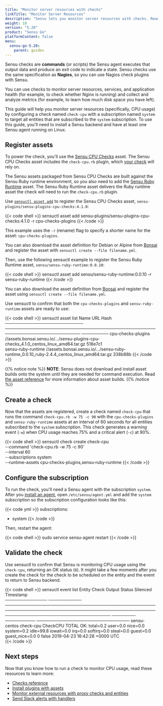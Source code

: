 ```yaml
---
title: "Monitor server resources with checks"
linkTitle: "Monitor Server Resources"
description: "Sensu lets you monitor server resources with checks. Read this guide to learn about Sensu checks and how to use checks to monitor a service."
weight: 10
version: "5.20"
product: "Sensu Go"
platformContent: false
menu:
  sensu-go-5.20:
    parent: guides
---
```


Sensu checks are **commands** (or scripts) the Sensu agent executes that output data and produce an exit code to indicate a state.
Sensu checks use the same specification as **Nagios**, so you can use Nagios check plugins with Sensu.

You can use checks to monitor server resources, services, and application health (for example, to check whether Nginx is running) and collect and analyze metrics (for example, to learn how much disk space you have left).

This guide will help you monitor server resources (specifically, CPU usage) by configuring a check named `check-cpu` with a subscription named `system` to target all entities that are subscribed to the `system` subscription.
To use this guide, you'll need to install a Sensu backend and have at least one Sensu agent running on Linux.

## Register assets

To power the check, you'll use the [Sensu CPU Checks][1] asset.
The Sensu CPU Checks asset includes the `check-cpu.rb` plugin, which [your check][10] will rely on.

The Sensu assets packaged from Sensu CPU Checks are built against the Sensu Ruby runtime environment, so you also need to add the [Sensu Ruby Runtime][7] asset.
The Sensu Ruby Runtime asset delivers the Ruby runtime asset the check will need to run the `check-cpu.rb` plugin.

Use [`sensuctl asset add`][9] to register the Sensu CPU Checks asset, `sensu-plugins/sensu-plugins-cpu-checks:4.1.0`:

{{< code shell >}}
sensuctl asset add sensu-plugins/sensu-plugins-cpu-checks:4.1.0 -r cpu-checks-plugins
{{< /code >}}

This example uses the `-r` (rename) flag to specify a shorter name for the asset: `cpu-checks-plugins`.

You can also download the asset definition for Debian or Alpine from [Bonsai][1] and register the asset with `sensuctl create --file filename.yml`.

Then, use the following sensuctl example to register the Sensu Ruby Runtime asset, `sensu/sensu-ruby-runtime:0.0.10`:

{{< code shell >}}
sensuctl asset add sensu/sensu-ruby-runtime:0.0.10 -r sensu-ruby-runtime
{{< /code >}}

You can also download the asset definition from [Bonsai][7] and register the asset using `sensuctl create --file filename.yml`.

Use sensuctl to confirm that both the `cpu-checks-plugins` and `sensu-ruby-runtime` assets are ready to use:

{{< code shell >}}
sensuctl asset list
          Name                                                URL                                       Hash    
────────────────────────── ─────────────────────────────────────────────────────────────────────────── ───────── 
 cpu-checks-plugins   //assets.bonsai.sensu.io/.../sensu-plugins-cpu-checks_4.1.0_centos_linux_amd64.tar.gz          518e7c1  
 sensu-ruby-runtime         //assets.bonsai.sensu.io/.../sensu-ruby-runtime_0.0.10_ruby-2.4.4_centos_linux_amd64.tar.gz     338b88b 
{{< /code >}}

{{% notice note %}}
**NOTE**: Sensu does not download and install asset builds onto the system until they are needed for command execution.
Read [the asset reference](../../reference/assets#asset-builds) for more information about asset builds.
{{% /notice %}}

## Create a check

Now that the assets are registered, create a check named `check-cpu` that runs the command `check-cpu.rb -w 75 -c 90` with the `cpu-checks-plugins` and `sensu-ruby-runtime` assets at an interval of 60 seconds for all entities subscribed to the `system` subscription.
This check generates a warning event (`-w`) when CPU usage reaches 75% and a critical alert (`-c`) at 90%.

{{< code shell >}}
sensuctl check create check-cpu \
--command 'check-cpu.rb -w 75 -c 90' \
--interval 60 \
--subscriptions system \
--runtime-assets cpu-checks-plugins,sensu-ruby-runtime
{{< /code >}}

## Configure the subscription

To run the check, you'll need a Sensu agent with the subscription `system`.
After you [install an agent][4], open `/etc/sensu/agent.yml` and add the `system` subscription so the subscription configuration looks like this:

{{< code yml >}}
subscriptions:
  - system
{{< /code >}}

Then, restart the agent:

{{< code shell >}}
sudo service sensu-agent restart
{{< /code >}}

## Validate the check

Use sensuctl to confirm that Sensu is monitoring CPU usage using the `check-cpu`, returning an OK status (`0`).
It might take a few moments after you create the check for the check to be scheduled on the entity and the event to return to Sensu backend.

{{< code shell >}}
sensuctl event list
    Entity        Check                                                                    Output                                                                   Status   Silenced             Timestamp            
────────────── ─────────── ─────────────────────────────────────────────────────────────────────────────────────────────────────────────────────────────────────── ──────── ────────── ─────────────────────────────── 
 sensu-centos   check-cpu   CheckCPU TOTAL OK: total=0.2 user=0.0 nice=0.0 system=0.2 idle=99.8 iowait=0.0 irq=0.0 softirq=0.0 steal=0.0 guest=0.0 guest_nice=0.0        0   false      2019-04-23 16:42:28 +0000 UTC  
{{< /code >}}

## Next steps

Now that you know how to run a check to monitor CPU usage, read these resources to learn more:

* [Checks reference][3]
* [Install plugins with assets][2]
* [Monitor external resources with proxy checks and entities][5]
* [Send Slack alerts with handlers][6]

[1]: https://bonsai.sensu.io/assets/sensu-plugins/sensu-plugins-cpu-checks
[2]: ../install-check-executables-with-assets/
[3]: ../../reference/checks/
[4]: ../../operations/deploy-sensu/install-sensu/#install-sensu-agents
[5]: ../monitor-external-resources/
[6]: ../send-slack-alerts/
[7]: https://bonsai.sensu.io/assets/sensu/sensu-ruby-runtime
[8]: ../../reference/agent/#restart-the-service
[9]: ../../sensuctl/sensuctl-bonsai/#install-asset-definitions
[10]: #create-a-check
